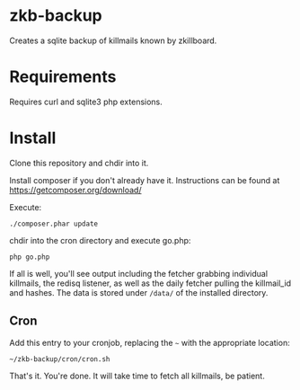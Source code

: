# zkb-backup
Creates a sqlite backup of killmails known by zkillboard.

# Requirements

Requires curl and sqlite3 php extensions.

# Install

Clone this repository and chdir into it.

Install composer if you don't already have it. Instructions can be found at https://getcomposer.org/download/

Execute:

    ./composer.phar update
    
chdir into the cron directory and execute go.php:

    php go.php

If all is well, you'll see output including the fetcher grabbing individual killmails, the redisq listener, as well as the daily fetcher pulling the killmail_id and hashes. The data is stored under `/data/` of the installed directory.

## Cron

Add this entry to your cronjob, replacing the `~` with the appropriate location:

    ~/zkb-backup/cron/cron.sh
  
That's it. You're done. It will take time to fetch all killmails, be patient.
